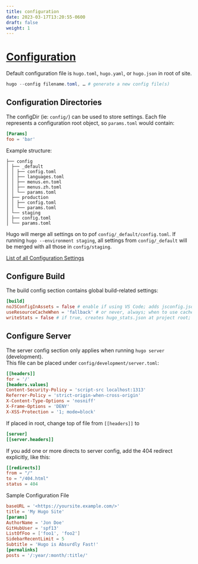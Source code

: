 ```yaml
---
title: configuration
date: 2023-03-17T13:20:55-0600
draft: false
weight: 1
---
```

# [Configuration](https://gohugo.io/getting-started/configuration/)
Default configuration file is `hugo.toml`, `hugo.yaml`, or `hugo.json` in root of site.

```powershell
hugo --config filename.toml, … # generate a new config file(s)
```

## Configuration Directories
The configDir (ie: `config/`) can be used to store settings. Each file represents a configuration root object, so `params.toml` would contain:
```toml
[Params]
foo = 'bar'
```

Example structure:
```
├── config
│ ├── _default
│ │ ├── config.toml
│ │ ├── languages.toml
│ │ ├── menus.en.toml
│ │ ├── menus.zh.toml
│ │ └── params.toml
│ ├── production
│ │ ├── config.toml
│ │ └── params.toml
│ └── staging
│ ├── config.toml
│ └── params.toml
```

Hugo will merge all settings on to pof `config/_default/config.toml`. If running `hugo --environment staging`, all settings from `config/_default` will be merged with all those in `config/staging`.    

[List of all Configuration Settings](https://gohugo.io/getting-started/configuration/#all-configuration-settings)

## Configure Build
The build config section contains global build-related settings:
```toml
[build]
noJSConfigInAssets = false # enable if using VS Code; adds jsconfig.json to /assets
useResourceCacheWhen = 'fallback' # or never, always; when to use cached resources in /resources/_gen
writeStats = false # if true, creates hugo_stats.json at project root; used for CSS pruning
```

## Configure Server
The server config section only applies when running `hugo server` (development).  
This file can be placed under `config/development/server.toml`:
```toml
[[headers]]
for = '/'
[headers.values]
Content-Security-Policy = 'script-src localhost:1313'
Referrer-Policy = 'strict-origin-when-cross-origin'
X-Content-Type-Options = 'nosniff'
X-Frame-Options = 'DENY'
X-XSS-Protection = '1; mode=block'
```
If placed in root, change top of file from `[[headers]]` to
```toml
[server]
[[server.headers]]
```

If you add one or more directs to server config, add the 404 redirect explicitly, like this:
```toml
[[redirects]]
from = "/"
to = "/404.html"
status = 404
```
Sample Configuration File
```toml
baseURL = '<https://yoursite.example.com/>'
title = 'My Hugo Site'
[params]
AuthorName = 'Jon Doe'
GitHubUser = 'spf13'
ListOfFoo = ['foo1', 'foo2']
SidebarRecentLimit = 5
Subtitle = 'Hugo is Absurdly Fast!'
[permalinks]
posts = '/:year/:month/:title/'
```
